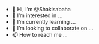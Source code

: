 - 👋 Hi, I’m @Shakisabaha
- 👀 I’m interested in ...
- 🌱 I’m currently learning ...
- 💞️ I’m looking to collaborate on ...
- 📫 How to reach me ...

<!---
Shakisabaha/Shakisabaha is a ✨ special ✨ repository because its `README.md` (this file) appears on your GitHub profile.
You can click the Preview link to take a look at your changes.
--->
